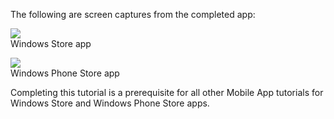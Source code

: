 ﻿
The following are screen captures from the completed app:

![](./media/app-service-mobile-windows-universal-get-started-preview/mobile-quickstart-completed.png)
<br/>Windows Store app

![](./media/app-service-mobile-windows-universal-get-started-preview/mobile-quickstart-completed-wp8.png)
<br/>Windows Phone Store app

Completing this tutorial is a prerequisite for all other Mobile App tutorials for Windows Store and Windows Phone Store apps. 
